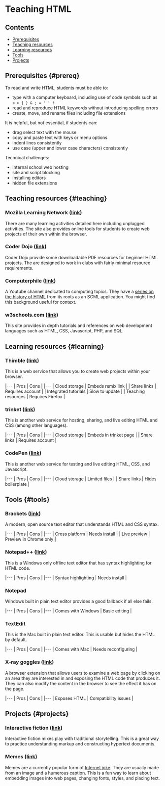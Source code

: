 # Teaching HTML

## Contents
* [Prerequisites](#prereq)
* [Teaching resources](#teaching)
* [Learning resources](#learning)
* [Tools](#tools)
* [Projects](#projects)

## Prerequisites {#prereq}

To read and write HTML, students must be able to:
* type with a computer keyboard, including use of code symbols such as `< > { } & ; = " ' !`
* read and reproduce HTML keywords without introducing spelling errors
* create, move, and rename files including file extensions

It is helpful, but not essential, if students can:
* drag select text with the mouse
* copy and paste text with keys or menu options
* indent lines consistently
* use case (upper and lower case characters) consistently

Technical challenges:
* internal school web hosting
* site and script blocking
* installing editors
* hidden file extensions

## Teaching resources {#teaching}

### Mozilla Learning Network ([link](https://learning.mozilla.org/en-US/activities))
There are many learning activities detailed here including unplugged activities. The site also provides online tools for students to create web projects of their own within the browser.

### Coder Dojo ([link](http://kata.coderdojo.com/wiki/HTML_Path))
Coder Dojo provide some downloadable PDF resources for beginner HTML projects. The are designed to work in clubs with fairly minimal resource requirements.

### Computerphile ([link](https://www.youtube.com/user/Computerphile))
A Youtube channel dedicated to computing topics. They have a [series on the history of HTML](https://www.youtube.com/watch?v=RH0o-QjnwDg&list=PLzH6n4zXuckqTQBIEuBTyjsO-Ef7562_Z) from its roots as an SGML application. You might find this background useful for context.

### w3schools.com ([link](https://www.w3school.com/))
This site provides in depth tutorials and references on web development languages such as HTML, CSS, Javascript, PHP, and SQL.

## Learning resources {#learning}

### Thimble ([link](https://thimble.mozilla.org/en-GB/))
This is a web service that allows you to create web projects within your browser.

|---
| Pros | Cons |
|---
| Cloud storage | Embeds remix link |
| Share links | Requires account |
| Integrated tutorials | Slow to update |
| Teaching resources | Requires Firefox |

### trinket ([link](https://trinket.io))
This is another web service for hosting, sharing, and live editing HTML and CSS (among other languages).

|---
| Pros | Cons |
|---
| Cloud storage | Embeds in trinket page |
| Share links | Requires account |

### CodePen ([link](http://codepen.io/))
This is another web service for testing and live editing HTML, CSS, and Javascript.

|---
| Pros | Cons |
|---
| Cloud storage | Limited files |
| Share links | Hides boilerplate |

## Tools {#tools}

### Brackets ([link](http://brackets.io/))
A modern, open source text editor that understands HTML and CSS syntax.

|---
| Pros | Cons |
|---
| Cross platform | Needs install |
| Live preview | Preview in Chrome only |


### Notepad++ ([link](https://notepad-plus-plus.org/))
This is a Windows only offline text editor that has syntax highlighting for HTML code.

|---
| Pros | Cons |
|---
| Syntax highlighting | Needs install |

### Notepad
Windows built in plain text editor provides a good fallback if all else fails.

|---
| Pros | Cons |
|---
| Comes with Windows | Basic editing |

### TextEdit
This is the Mac built in plain text editor. This is usable but hides the HTML by default.

|---
| Pros | Cons |
|---
| Comes with Mac | Needs reconfiguring |


### X-ray goggles ([link](https://goggles.mozilla.org/))
A browser extension that allows users to examine a web page by clicking on an area they are interested in and exposing the HTML code that produces it. They can also modify the content in the browser to see the effect it has on the page.

|---
| Pros | Cons |
|---
| Exposes HTML | Compatibility issues |

## Projects {#projects}

### Interactive fiction ([link](IF))
Interactive fiction mixes play with traditional storytelling. This is a great way to practice understanding markup and constructing hypertext documents.

### Memes ([link](https://learning.mozilla.org/en-US/activities/madewithcode-meme/))
Memes are a currently popular form of [Internet joke](https://thimbleprojects.org/paulsinnett/272396/). They are usually made from an image and a humerous caption. This is a fun way to learn about embedding images into web pages, changing fonts, styles, and placing text.
